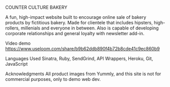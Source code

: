 COUNTER CULTURE BAKERY

A fun, high-impact website built to encourage online sale of bakery products by fictitious bakery. Made for clientele that includes hipsters, high-rollers, millenials and everyone in between. Also is capable of developing corporate relationships and general loyalty with newsletter add-in. 

Video demo
https://www.useloom.com/share/b9b62ddb890f4b72b8cde41c9ec860b9


Languages Used
Sinatra, Ruby, SendGrind, API Wrappers, Heroku, Git, JavaScript 

Acknowledgments
All product images from Yummly, and this site is not for commercial purposes, only to demo web dev.
